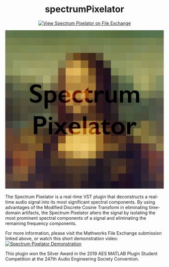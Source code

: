 <div  align="center">

# spectrumPixelator
[![View Spectrum Pixelator on File Exchange](https://www.mathworks.com/matlabcentral/images/matlab-file-exchange.svg)](https://www.mathworks.com/matlabcentral/fileexchange/72449-spectrum-pixelator)

<img width="600px" src="logo.jpg">

</div>

The Spectrum Pixelator is a real-time VST plugin that deconstructs a real-time audio signal into its most significant spectral components. By using advantages of the Modified Discrete Cosine Transform in eliminating time-domain artifacts, the Spectrum Pixelator alters the signal by isolating the most prominent spectral components of a signal and eliminating the remaining frequency components.

For more information, please visit the Mathworks File Exchange submission linked above, or watch this short demonstration video:<br>[![Spectrum Pixelator Demonstration](https://img.youtube.com/vi/tT46hXvSd8Q/0.jpg)](https://www.youtube.com/watch?v=tT46hXvSd8Q)

This plugin won the Silver Award in the 2019 AES MATLAB Plugin Student Competition at the 247th Audio Engineering Society Convention.
